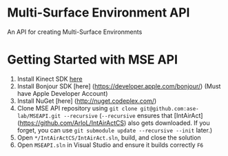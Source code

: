 # Multi-Surface Environment API
An API for creating Multi-Surface Environments

# Getting Started with MSE API
1. Install Kinect SDK [here](http://www.microsoft.com/en-us/kinectforwindows/develop/developer-downloads.aspx)
2. Install Bonjour SDK [here] (https://developer.apple.com/bonjour/) (Must have Apple Developer Account)
3. Install NuGet [here] (http://nuget.codeplex.com/)
4. Clone MSE API repository using `git clone git@github.com:ase-lab/MSEAPI.git --recursive` (`--recursive` ensures that [IntAirAct] (https://github.com/ArloL/IntAirActCS) also gets downloaded. If you forget, you can use `git submodule update --recursive --init` later.)
5. Open `*/IntAirActCS/IntAirAct.sln`, build, and close the solution
6. Open `MSEAPI.sln` in Visual Studio and ensure it builds correctly `F6`

